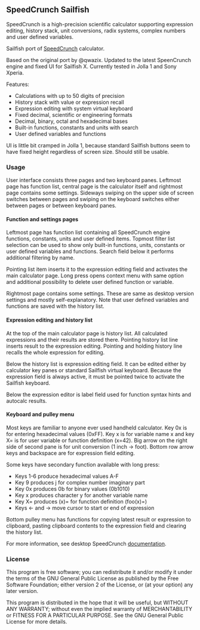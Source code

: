 ## SpeedCrunch Sailfish

SpeedCrunch is a high-precision scientific calculator supporting expression editing, history stack,
unit conversions, radix systems, complex numbers and user defined variables.

Sailfish port of [SpeedCrunch](http://speedcrunch.org) calculator.

Based on the original port by @qwazix. Updated to the latest SpeenCrunch engine and fixed UI for
Sailfish X. Currently tested in Jolla 1 and Sony Xperia.

Features:
- Calculations with up to 50 digits of precision
- History stack with value or expression recall
- Expression editing with system virtual keyboard
- Fixed decimal, scientific or engineering formats
- Decimal, binary, octal and hexadecimal bases
- Built-in functions, constants and units with search
- User defined variables and functions

UI is little bit cramped in Jolla 1, because standard Sailfish buttons seem to have fixed height
regardless of screen size. Should still be usable.

### Usage

User interface consists three pages and two keyboard panes. Leftmost page has function list,
central page is the calculator itself and rightmost page contains some settings. Sideways swiping
on the upper side of screen switches between pages and swiping on the keyboard switches either
between pages or between keyboard panes.

#### Function and settings pages

Leftmost page has function list containing all SpeedCrunch engine functions, constants, units and
user defined items. Topmost filter list selection can be used to show only built-in functions,
units, constants or user defined variables and functions. Search field below it performs additional
filtering by name.

Pointing list item inserts it to the expression editing field and activates the main calculator
page. Long press opens context menu with same option and additional possibility to delete user
defined function or variable.

Rightmost page contains some settings. These are same as desktop version settings and mostly
self-explanatory. Note that user defined variables and functions are saved with the history list.

#### Expression editing and history list

At the top of the main calculator page is history list. All calculated expressions and their
results are stored there. Pointing history list line inserts result to the expression editing.
Pointing and holding history line recalls the whole expression for editing.

Below the history list is expression editing field. It can be edited either by calculator key panes
or standard Sailfish virtual keyboard. Because the expression field is always active, it must be
pointed twice to activate the Sailfish keyboard.

Below the expression editor is label field used for function syntax hints and autocalc results.

#### Keyboard and pulley menu

Most keys are familiar to anyone ever used handheld calculator. Key 0x is for entering hexadecimal
values (0xFF). Key x is for variable name x and key X= is for user variable or function definition
(x=42). Big arrow on the right side of second pane is for unit conversion (1 inch -> foot). Bottom
row arrow keys and backspace are for expression field editing.

Some keys have secondary function available with long press:
- Keys 1-6 produce hexadecimal values A-F
- Key 9 produces j for complex number imaginary part
- Key 0x produces 0b for binary values (0b1010)
- Key x produces character y for another variable name
- Key X= produces (x)= for function definition (foo(x)=)
- Keys ← and → move cursor to start or end of expression

Bottom pulley menu has functions for copying latest result or expression to clipboard, pasting
clipboard contents to the expression field and clearing the history list.

For more information, see desktop SpeedCrunch [documentation](http://speedcrunch.org/userguide/index.html).

### License

This program is free software; you can redistribute it and/or modify it under the terms of the GNU
General Public License as published by the Free Software Foundation; either version 2 of the
License, or (at your option) any later version.

This program is distributed in the hope that it will be useful, but WITHOUT ANY WARRANTY; without
even the implied warranty of MERCHANTABILITY or FITNESS FOR A PARTICULAR PURPOSE. See the GNU
General Public License for more details.
